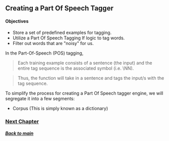 ## Creating a Part Of Speech Tagger

#### Objectives
- Store a set of predefined examples for tagging.
- Utilize a Part Of Speech Tagging If logic to tag words.
- Filter out words that are "noisy" for us.

In the Part-Of-Speech (POS) tagging,
> Each training example consists of a sentence (the input) and the entire tag
sequence is the associated symbol (i.e. \NN).

> Thus, the function will take in a sentence and tags the input/s with
the tag sequence.

To simplify the process for creating a Part Of Speech tagger engine, we will segregate it into a few segments:
- Corpus (This is simply known as a dictionary)

### [Next Chapter](https://github.com/nixxholas/nlp-exploration/blob/master/5_Expressions.md)

##### [Back to main](https://github.com/nixxholas/nlp-exploration/)
